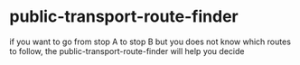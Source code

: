 # public-transport-route-finder
if you want to go from stop A to stop B but you does not know which routes to follow, the public-transport-route-finder will help you decide
